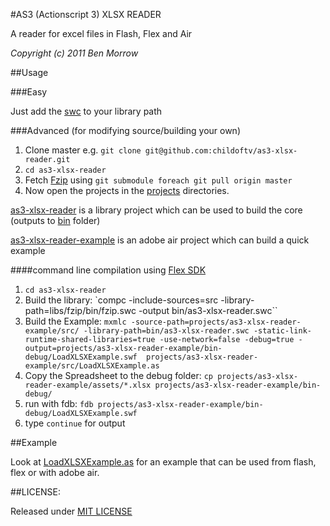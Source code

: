 #AS3 (Actionscript 3) XLSX READER

A reader for excel files in Flash, Flex and Air

<i>Copyright (c) 2011 Ben Morrow</i>



##Usage

###Easy

Just add the [swc](bin/as3-xlsx-reader.swc) to your library path

###Advanced (for modifying source/building your own)

1. Clone master e.g. `git clone git@github.com:childoftv/as3-xlsx-reader.git`
2. `cd as3-xlsx-reader`
3. Fetch [Fzip](https://github.com/claus/fzip) using `git submodule foreach git pull origin master`
4. Now open the projects in the [projects](projects) directories.

[as3-xlsx-reader](projects/as3-xlsx-reader) is a library project which can be used to build the core (outputs to [bin](bin) folder)

[as3-xlsx-reader-example](projects/as3-xlsx-reader-example) is an adobe air project which can build a quick example

####command line compilation using [Flex SDK](http://www.adobe.com/devnet/flex/flex-sdk-download.html)

1. `cd as3-xlsx-reader`
2. Build the library: `compc -include-sources=src -library-path=libs/fzip/bin/fzip.swc  -output bin/as3-xlsx-reader.swc``
3. Build the Example: `mxmlc -source-path=projects/as3-xlsx-reader-example/src/ -library-path=bin/as3-xlsx-reader.swc -static-link-runtime-shared-libraries=true -use-network=false -debug=true -output=projects/as3-xlsx-reader-example/bin-debug/LoadXLSXExample.swf  projects/as3-xlsx-reader-example/src/LoadXLSXExample.as`
4. Copy the Spreadsheet to the debug folder: `cp projects/as3-xlsx-reader-example/assets/*.xlsx projects/as3-xlsx-reader-example/bin-debug/`
5. run with fdb: `fdb projects/as3-xlsx-reader-example/bin-debug/LoadXLSXExample.swf`
6. type `continue` for output


##Example

Look at [LoadXLSXExample.as](projects/as3-xlsx-reader-example/src/LoadXLSXExample.as) for an example that can be used from flash, flex or with adobe air.


##LICENSE:

Released under [MIT LICENSE](LICENSE)
